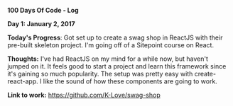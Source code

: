 **100 Days Of Code - Log**

**Day 1: January 2, 2017**

**Today's Progress**: Got set up to create a swag shop in ReactJS with their pre-built skeleton project. I'm going off of a Sitepoint course on React. 

**Thoughts:** I've had ReactJS on my mind for a while now, but haven't jumped on it. It feels good to start a project and learn this framework since it's gaining so much popularity. The setup was pretty easy with create-react-app. I like the sound of how these components are going to work.

**Link to work:** https://github.com/K-Love/swag-shop
